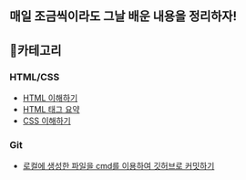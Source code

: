 ## 매일 조금씩이라도 그날 배운 내용을 정리하자!

## :page_with_curl:카테고리

### HTML/CSS
- [HTML 이해하기](https://github.com/jiyoungbkim/TIL/blob/master/HTML/html_basic.md)
- [HTML 태그 요약](https://github.com/jiyoungbkim/TIL/blob/master/HTML/html_tag.md)
- [CSS 이해하기](https://github.com/jiyoungbkim/TIL/blob/master/HTML/css_basic.md)

### Git
- [로컬에 생성한 파일을 cmd를 이용하여 깃허브로 커밋하기](https://github.com/jiyoungbkim/TIL/blob/master/Git/local_to_git.md)

